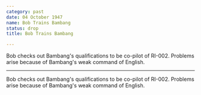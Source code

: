 ```yaml
---
category: past
date: 04 October 1947
name: Bob Trains Bambang
status: drop
title: Bob Trains Bambang

---
```

Bob checks out Bambang's qualifications to be co-pilot of RI-002. Problems arise because of Bambang's weak command of English.

------

Bob checks out Bambang's qualifications to be co-pilot
of RI-002. Problems arise because of Bambang's weak command of English.

